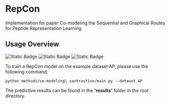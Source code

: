 # RepCon
Implementation for paper Co-modeling the Sequential and Graphical Routes for Peptide Representation Learning

## Usage Overview
![Static Badge](https://img.shields.io/badge/CUDA-11.7-green)
![Static Badge](https://img.shields.io/badge/Python-3.7.4-red)
![Static Badge](https://img.shields.io/badge/PyTorch-1.13.1-blue)

To train a RepCon model on the example dataset AP, please use the following command:
```
python methods/co-modeling\ contrastive/main.py --dataset AP
```
The predictive results can be found in the **'results'** folder in the root directory.

